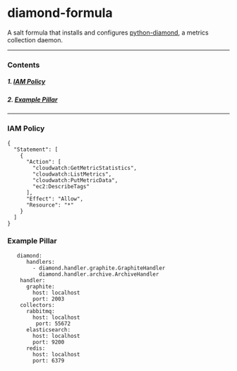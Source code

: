 # diamond-formula

A salt formula that installs and configures [python-diamond](https://github.com/python-diamond), a metrics collection daemon.

-------------
### Contents

##### 1. [IAM Policy](#iam-policy) 

##### 2. [Example Pillar](#example-pillar)

--------------- 
### IAM Policy

	{
	  "Statement": [
	    {
	      "Action": [
	        "cloudwatch:GetMetricStatistics",
	        "cloudwatch:ListMetrics",
	        "cloudwatch:PutMetricData",
	        "ec2:DescribeTags"
	      ],
	      "Effect": "Allow",
	      "Resource": "*"
	    }
	  ]
	}




### Example Pillar

	   diamond:
	      handlers:
	        - diamond.handler.graphite.GraphiteHandler
	          diamond.handler.archive.ArchiveHandler
	    handler:
	      graphite:
	        host: localhost
	        port: 2003
	    collectors:
	      rabbitmq:
	        host: localhost
	         port: 55672
	      elasticsearch:
	        host: localhost
	        port: 9200
	      redis:
	        host: localhost
	        port: 6379
        
